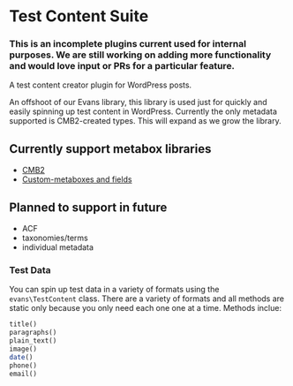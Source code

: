 # Test Content Suite

### This is an incomplete plugins current used for internal purposes. We are still working on adding more functionality and would love input or PRs for a particular feature.

A test content creator plugin for WordPress posts.

An offshoot of our Evans library, this library is used just for quickly and easily spinning up test content in WordPress. Currently the only metadata supported is CMB2-created types. This will expand as we grow the library.

## Currently support metabox libraries
* [CMB2](https://github.com/WebDevStudios/CMB2)
* [Custom-metaboxes and fields](https://github.com/WebDevStudios/Custom-Metaboxes-and-Fields-for-WordPress)

## Planned to support in future
* ACF
* taxonomies/terms
* individual metadata

### Test Data

You can spin up test data in a variety of formats using the `evans\TestContent` class. There are a variety of formats and all methods are static only because you only need each one one at a time. Methods inclue: 

```php
title()
paragraphs()
plain_text()
image()
date()
phone()
email()
```